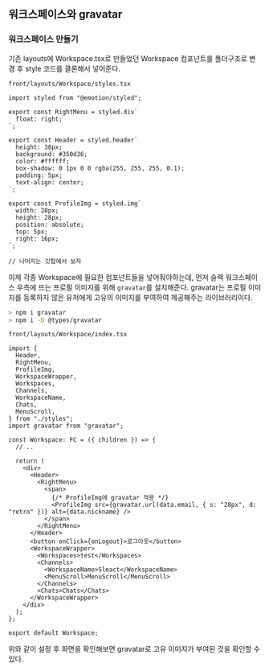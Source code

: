 ﻿## 워크스페이스와 gravatar

### 워크스페이스 만들기

기존 layouts에 Workspace.tsx로 만들었던 Workspace 컴포넌트를 폴더구조로 변경 후 style 코드를 클론해서 넣어준다.

`front/layouts/Workspace/styles.tsx`

```tsx
import styled from "@emotion/styled";

export const RightMenu = styled.div`
  float: right;
`;

export const Header = styled.header`
  height: 38px;
  background: #350d36;
  color: #ffffff;
  box-shadow: 0 1px 0 0 rgba(255, 255, 255, 0.1);
  padding: 5px;
  text-align: center;
`;

export const ProfileImg = styled.img`
  width: 28px;
  height: 28px;
  position: absolute;
  top: 5px;
  right: 16px;
`;

// 나머지는 깃헙에서 보자
```

이제 각종 Workspace에 필요한 컴포넌트들을 넣어줘야하는데, 먼저 슬랙 워크스페이스 우측에 뜨는 프로필 이미지를 위해 `gravatar`를 설치해준다. gravatar는 프로필 이미지를 등록하지 않은 유저에게 고유의 이미지를 부여하여 제공해주는 라이브러리이다.

```bash
> npm i gravatar
> npm i -D @types/gravatar
```

`front/layouts/Workspace/index.tsx`

```tsx
import {
  Header,
  RightMenu,
  ProfileImg,
  WorkspaceWrapper,
  Workspaces,
  Channels,
  WorkspaceName,
  Chats,
  MenuScroll,
} from "./styles";
import gravatar from "gravatar";

const Workspace: FC = ({ children }) => {
  // ..

  return (
    <div>
      <Header>
        <RightMenu>
          <span>
            {/* ProfileImg에 gravatar 적용 */}
            <ProfileImg src={gravatar.url(data.email, { s: "28px", d: "retro" })} alt={data.nickname} />
          </span>
        </RightMenu>
      </Header>
      <button onClick={onLogout}>로그아웃</button>
      <WorkspaceWrapper>
        <Workspaces>test</Workspaces>
        <Channels>
          <WorkspaceName>Sleact</WorkspaceName>
          <MenuScroll>MenuScroll</MenuScroll>
        </Channels>
        <Chats>Chats</Chats>
      </WorkspaceWrapper>
    </div>
  );
};

export default Workspace;
```

위와 같이 설정 후 화면을 확인해보면 gravatar로 고유 이미지가 부여된 것을 확인할 수 있다.
